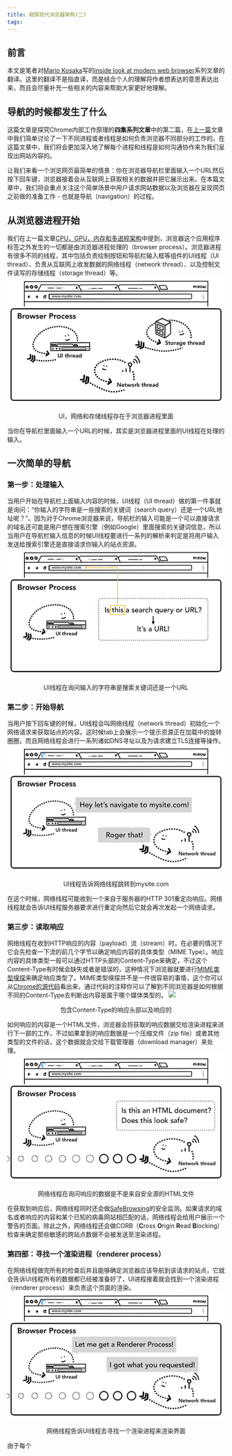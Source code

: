 ```yaml
---
title: 窥探现代浏览器架构(二)
tags:
---
```

## 前言
本文是笔者对[Mario Kosaka](https://developers.google.com/web/resources/contributors/kosamari)写的[inside look at modern web browser](https://developers.google.com/web/updates/2018/09/inside-browser-part2)系列文章的翻译。这里的翻译不是指直译，而是结合个人的理解将作者想表达的意思表达出来，而且会尽量补充一些相关的内容来帮助大家更好地理解。
## 导航的时候都发生了什么
这篇文章是探究Chrome内部工作原理的**四集系列文章**中的第二篇，在[上一篇](prev_post)文章中我们简单讨论了一下不同进程或者线程是如何负责浏览器不同部分的工作的。在这篇文章中，我们将会更加深入地了解每个进程和线程是如何沟通协作来为我们呈现出网站内容的。

让我们来看一个浏览网页最简单的情景：你在浏览器导航栏里面输入一个URL然后按下回车键，浏览器接着会从互联网上获取相关的数据并把它展示出来。在本篇文章中，我们将会重点关注这个简单场景中用户请求网站数据以及浏览器在呈现网页之前做的准备工作 - 也就是导航（navigation）的过程。

## 从浏览器进程开始
我们在上一篇文章[CPU，GPU，内存和多进程架构](prev_post)中提到，浏览器这个应用程序标签之外发生的一切都是由浏览器进程处理的（browser process）。浏览器进程有很多不同的线程，其中包括负责绘制按钮和导航栏输入框等组件的UI线程（UI thread）、负责从互联网上收发数据的网络线程（network thread）、以及控制文件读写的存储线程（storage thread）等。
![](/images/chrome/browserprocesses.png)
<p align="center">UI，网络和存储线程存在于浏览器进程里面</p>

当你在导航栏里面输入一个URL的时候，其实是浏览器进程里面的UI线程在处理的输入。

## 一次简单的导航
### 第一步：处理输入
当用户开始在导航栏上面输入内容的时候，UI线程（UI thread）做的第一件事就是询问：“你输入的字符串是一些搜索的关键词（search query）还是一个URL地址呢？”。因为对于Chrome浏览器来说，导航栏的输入可能是一个可以直接请求的域名还可能是用户想在搜索引擎（例如Google）里面搜索的关键词信息，所以当用户在导航栏输入信息的时候UI线程要进行一系列的解析来判定是将用户输入发送给搜索引擎还是直接请求你输入的站点资源。
![](/images/chrome/input.png)
<p align="center">UI线程在询问输入的字符串是搜索关键词还是一个URL</p>

### 第二步：开始导航
当用户按下回车键的时候，UI线程会叫网络线程（network thread）初始化一个网络请求来获取站点的内容。这时候tab上会展示一个提示资源正在加载中的旋转圈圈，而且网络线程会进行一系列诸如DNS寻址以及为请求建立TLS连接等操作。
![](/images/chrome/navstart.png)
<p align="center">UI线程告诉网络线程跳转到mysite.com</p>

在这个时候，网络线程可能收到一个来自于服务器的HTTP 301重定向响应。网络线程就会告诉UI线程服务器要求进行重定向然后它就会再次发起一个网络请求。

### 第三步：读取响应
网络线程在收到HTTP响应的内容（payload）流（stream）时，在必要的情况下它会先检查一下流的前几个字节以确定响应内容的具体类型（MIME Type）。响应内容的具体类型一般可以通过HTTP头部的Content-Type来确定，不过这个Content-Type有时候会缺失或者是错误的，这种情况下浏览器就要进行[MIME类型嗅探](https://developer.mozilla.org/en-US/docs/Web/HTTP/Basics_of_HTTP/MIME_types)来确定响应类型了。MIME类型嗅探并不是一件很容易的事情，这个你可以从[Chrome的源代码](https://cs.chromium.org/chromium/src/net/base/mime_sniffer.cc?sq=package:chromium&dr=CS&l=5)看出来，通过代码的注释你可以了解到不同浏览器是如何根据不同的Content-Type去判断出内容是属于哪个媒体类型的。
![](/images/chrome/response/png)
<p align="center">包含Content-Type的响应头部以及响应的</p>

如何响应的内容是一个HTML文件，浏览器会将获取的响应数据交给渲染进程来进行下一部的工作，不过如果拿到的响应数据是一个压缩文件（zip file）或者其他类型的文件的话，这个数据就会交给下载管理器（download manager）来处理。
![](/images/chrome/sniff.png)
<p align="center">网络线程在询问响应的数据是不是来自安全源的HTML文件</p>

在获取到响应后，网络线程同时还会做[SafeBrowsing](https://safebrowsing.google.com/)的安全监测。如果请求的域名或者响应的内容和某个已知的病毒网站相匹配的话，网络线程会给用户展示一个警告的页面。除此之外，网络线程还会做CORB（**C**ross **O**rigin **R**ead **B**locking）检查来确定那些敏感的跨站点数据不会被发送至渲染进程。

### 第四部：寻找一个渲染进程（renderer process）
在网络线程做完所有的检查后并且能够确定浏览器应该导航到该请求的站点，它就会告诉UI线程所有的数据都已经被准备好了，UI进程接着就会找到一个渲染进程（renderer process）来负责这个页面的渲染。
![](/images/chrome/findrenderer.png)
<p align="center">网络线程告诉UI线程去寻找一个渲染进程来渲染界面</p>

由于每个